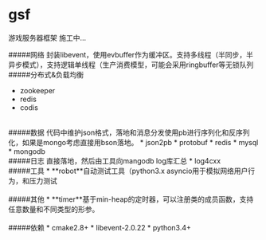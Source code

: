 # gsf

游戏服务器框架 施工中...<br>

#####网络
    封装libevent，使用evbuffer作为缓冲区。支持多线程（半同步，半异步模式），支持逻辑单线程（生产消费模型，可能会采用ringbuffer等无锁队列
<br>
#####分布式&负载均衡
* zookeeper
* redis
* codis
<br>
#####数据
    代码中维护json格式，落地和消息分发使用pb进行序列化和反序列化，如果是mongo考虑直接用bson落地。
* json2pb
* protobuf
* redis
* mysql
* mongodb
<br>
#####日志
    直接落地，然后由工具向mangodb log库汇总
* log4cxx
<br>
#####工具
* **robot**自动测试工具（python3.x asyncio用于模拟网络用户行为，和压力测试<br>
<br>
#####其他
* **timer**基于min-heap的定时器，可以注册类的成员函数，支持任意数量和不同类型的形参。<br>
<br>
#####依赖
* cmake2.8+
* libevent-2.0.22
* python3.4+